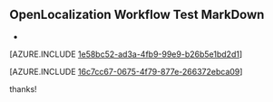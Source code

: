 ## OpenLocalization Workflow Test MarkDown
* 

[AZURE.INCLUDE [1e58bc52-ad3a-4fb9-99e9-b26b5e1bd2d1](calleeMd1.md)]



[AZURE.INCLUDE [16c7cc67-0675-4f79-877e-266372ebca09](calleeMd2.md)]

 
thanks!